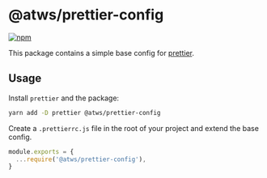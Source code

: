 # @atws/prettier-config

[![npm](https://img.shields.io/npm/v/@atws/prettier-config?style=flat-square)](https://www.npmjs.com/package/@atws/prettier-config)

This package contains a simple base config for [prettier](https://prettier.io/).

## Usage

Install `prettier` and the package:

```bash
yarn add -D prettier @atws/prettier-config
```

Create a `.prettierrc.js` file in the root of your project and extend the base config.

```js
module.exports = {
  ...require('@atws/prettier-config'),
}
```
